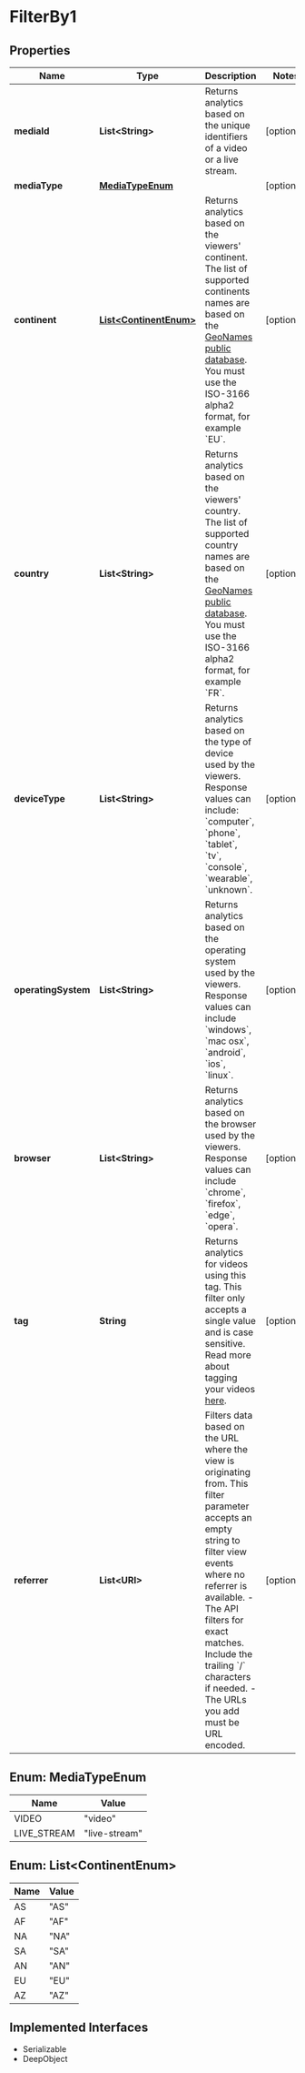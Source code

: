 

# FilterBy1

## Properties

Name | Type | Description | Notes
------------ | ------------- | ------------- | -------------
**mediaId** | **List&lt;String&gt;** | Returns analytics based on the unique identifiers of a video or a live stream. |  [optional]
**mediaType** | [**MediaTypeEnum**](#MediaTypeEnum) |  |  [optional]
**continent** | [**List&lt;ContinentEnum&gt;**](#List&lt;ContinentEnum&gt;) | Returns analytics based on the viewers&#39; continent. The list of supported continents names are based on the [GeoNames public database](https://www.geonames.org/countries/). You must use the ISO-3166 alpha2 format, for example &#x60;EU&#x60;. |  [optional]
**country** | **List&lt;String&gt;** | Returns analytics based on the viewers&#39; country. The list of supported country names are based on the [GeoNames public database](https://www.geonames.org/countries/). You must use the ISO-3166 alpha2 format, for example &#x60;FR&#x60;. |  [optional]
**deviceType** | **List&lt;String&gt;** | Returns analytics based on the type of device used by the viewers. Response values can include: &#x60;computer&#x60;, &#x60;phone&#x60;, &#x60;tablet&#x60;, &#x60;tv&#x60;, &#x60;console&#x60;, &#x60;wearable&#x60;, &#x60;unknown&#x60;. |  [optional]
**operatingSystem** | **List&lt;String&gt;** | Returns analytics based on the operating system used by the viewers. Response values can include &#x60;windows&#x60;, &#x60;mac osx&#x60;, &#x60;android&#x60;, &#x60;ios&#x60;, &#x60;linux&#x60;. |  [optional]
**browser** | **List&lt;String&gt;** | Returns analytics based on the browser used by the viewers. Response values can include &#x60;chrome&#x60;, &#x60;firefox&#x60;, &#x60;edge&#x60;, &#x60;opera&#x60;. |  [optional]
**tag** | **String** | Returns analytics for videos using this tag. This filter only accepts a single value and is case sensitive. Read more about tagging your videos [here](https://docs.api.video/vod/tags-metadata). |  [optional]
**referrer** | **List&lt;URI&gt;** | Filters data based on the URL where the view is originating from. This filter parameter accepts an empty string to filter view events where no referrer is available.  - The API filters for exact matches. Include the trailing &#x60;/&#x60; characters if needed. - The URLs you add must be URL encoded. |  [optional]



## Enum: MediaTypeEnum

Name | Value
---- | -----
VIDEO | &quot;video&quot;
LIVE_STREAM | &quot;live-stream&quot;



## Enum: List&lt;ContinentEnum&gt;

Name | Value
---- | -----
AS | &quot;AS&quot;
AF | &quot;AF&quot;
NA | &quot;NA&quot;
SA | &quot;SA&quot;
AN | &quot;AN&quot;
EU | &quot;EU&quot;
AZ | &quot;AZ&quot;


## Implemented Interfaces

* Serializable
* DeepObject


